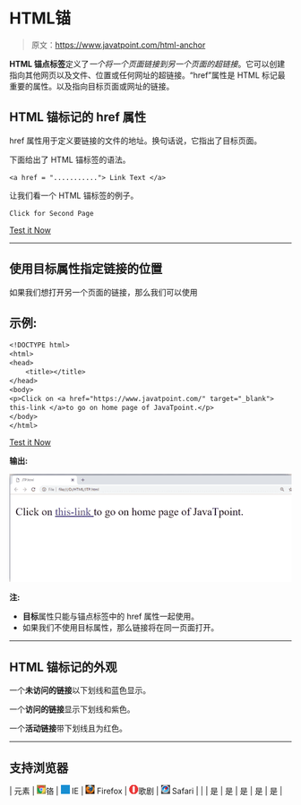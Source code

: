 # HTML锚

> 原文：<https://www.javatpoint.com/html-anchor>

**HTML 锚点标签**定义了*一个将一个页面链接到另一个页面的超链接*。它可以创建指向其他网页以及文件、位置或任何网址的超链接。“href”属性是 HTML 标记最重要的属性。以及指向目标页面或网址的链接。

## HTML 锚标记的 href 属性

href 属性用于定义要链接的文件的地址。换句话说，它指出了目标页面。

下面给出了 HTML 锚标签的语法。

```
<a href = "..........."> Link Text </a>

```

让我们看一个 HTML 锚标签的例子。

```
Click for Second Page

```

[Test it Now](https://www.javatpoint.com/oprweb/test.jsp?filename=htmlanchor1)

* * *

## 使用目标属性指定链接的位置

如果我们想打开另一个页面的链接，那么我们可以使用

## 示例:

```
<!DOCTYPE html>
<html>
<head>
	<title></title>
</head>
<body>
<p>Click on <a href="https://www.javatpoint.com/" target="_blank"> this-link </a>to go on home page of JavaTpoint.</p>
</body>
</html>

```

[Test it Now](https://www.javatpoint.com/oprweb/test.jsp?filename=htmlAnchor1_2)

**输出:**

![HTML Anchor](img/780266dd2370f8064a206bdfda3413a1.png)

**注:**

*   **目标**属性只能与锚点标签中的 href 属性一起使用。
*   如果我们不使用目标属性，那么链接将在同一页面打开。

* * *

## HTML 锚标记的外观

一个**未访问的链接**以下划线和蓝色显示。

一个**访问的链接**显示下划线和紫色。

一个**活动链接**带下划线且为红色。

* * *

## 支持浏览器

| 元素 | ![chrome browser](img/4fbdc93dc2016c5049ed108e7318df19.png)铬 | ![ie browser](img/83dd23df1fe8373fd5bf054b2c1dd88b.png) IE | ![firefox browser](img/4f001fff393888a8a807ed29b28145d1.png) Firefox | ![opera browser](img/6cad4a592cc69a052056a0577b4aac65.png)歌剧 | ![safari browser](img/a0f6a9711a92203c5dc5c127fe9c9fca.png) Safari |
|  | 是 | 是 | 是 | 是 | 是 |